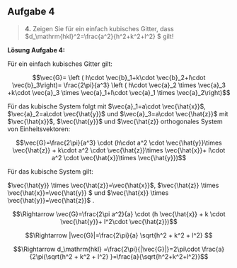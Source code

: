 <!--
author:   Claudia Funke

email:    claudia.funke@physik.tu-freiberg.de

version:  0.0.1

language: de

narrator: Deutsch Female

comment:  Struktur der Materie Übung 6

import: https://raw.githubusercontent.com/liaTemplates/KekuleJS/master/README.md

-->



## Aufgabe 4
>__4.__  Zeigen Sie für ein einfach kubisches Gitter, dass $d_\mathrm{hkl}^2=\frac{a^2}{h^2+k^2+l^2} $ gilt!



**Lösung Aufgabe 4:**

Für ein einfach kubisches Gitter gilt: 

$$\vec{G}= \left ( h\cdot \vec{b}_1+k\cdot \vec{b}_2+l\cdot \vec{b}_3\right)= \frac{2\pi}{a^3} \left ( h\cdot \vec{a}_2 \times \vec{a}_3 +k\cdot \vec{a}_3 \times \vec{a}_1+l\cdot \vec{a}_1 \times \vec{a}_2\right)$$

Für das kubische System folgt mit $\vec{a}_1=a\cdot \vec{\hat{x}}$, $\vec{a}_2=a\cdot \vec{\hat{y}}$ und $\vec{a}_3=a\cdot \vec{\hat{z}}$ mit $\vec{\hat{x}}$, $\vec{\hat{y}}$ und $\vec{\hat{z}} orthogonales System von Einheitsvektoren: 


$$\vec{G}=\frac{2\pi}{a^3} \cdot (h\cdot  a^2 \cdot  \vec{\hat{y}}\times \vec{\hat{z}}  + k\cdot  a^2 \cdot \vec{\hat{z}}\times \vec{\hat{x}}+ l\cdot a^2 \cdot \vec{\hat{x}}\times \vec{\hat{y}})$$

Für das kubische System gilt:

$\vec{\hat{y}} \times \vec{\hat{z}}=\vec{\hat{x}}$, $\vec{\hat{z}} \times \vec{\hat{x}}=\vec{\hat{y}} $ und $\vec{\hat{x}} \times \vec{\hat{y}}=\vec{\hat{z}}$ .

$$\Rightarrow \vec{G}=\frac{2\pi a^2}{a} \cdot (h \vec{\hat{x}}  + k \cdot \vec{\hat{y}}+ l^2\cdot \vec{\hat{z}})$$



$$\Rightarrow |\vec{G}|=\frac{2\pi}{a} \sqrt{h^2  + k^2 + l^2} $$





$$\Rightarrow d_\mathrm{hkl} =\frac{2\pi}{|\vec{G}|}=2\pi\cdot \frac{a}{2\pi(\sqrt{h^2  + k^2 + l^2} }=\frac{a}{\sqrt{h^2+k^2+l^2}}$$
